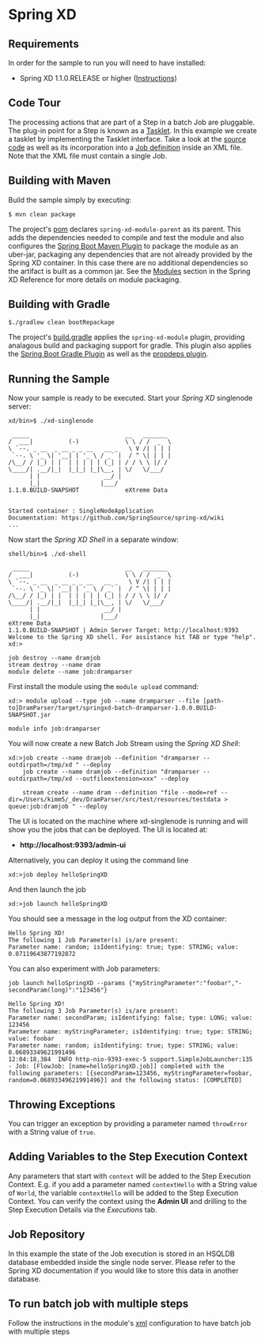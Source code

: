 Spring XD
=============================


## Requirements

In order for the sample to run you will need to have installed:

* Spring XD 1.1.0.RELEASE or higher ([Instructions](https://github.com/SpringSource/spring-xd/wiki/Getting-Started))

## Code Tour

The processing actions that are part of a Step in a batch Job are pluggable.  The plug-in point for a Step is known as a [Tasklet](http://static.springsource.org/spring-batch/apidocs/org/springframework/batch/core/step/tasklet/Tasklet.html).  In this example we create a tasklet by implementing the Tasklet interface.  Take a look at the [source code](https://github.com/spring-projects/spring-xd-samples/blob/master/batch-simple/src/main/java/org/springframework/springxd/samples/batch/HelloSpringXDTasklet.java) as well as its incorporation into a [Job definition](https://github.com/spring-projects/spring-xd-samples/blob/master/batch-simple/src/main/resources/spring-module.xml) inside an XML file. Note that the XML file must contain a single Job.

## Building with Maven

Build the sample simply by executing:

	$ mvn clean package

The project's [pom][] declares `spring-xd-module-parent` as its parent. This adds the dependencies needed to compile and test the module and also configures the [Spring Boot Maven Plugin][] to package the module as an uber-jar, packaging any dependencies that are not already provided by the Spring XD container. In this case there are no additional dependencies so the artifact is built as a common jar. See the [Modules][] section in the Spring XD Reference for more details on module packaging.

## Building with Gradle

	$./gradlew clean bootRepackage

The project's [build.gradle][] applies the `spring-xd-module` plugin, providing analagous build and packaging support for gradle. This plugin also applies the [Spring Boot Gradle Plugin][] as well as the [propdeps plugin][]. 


## Running the Sample

Now your sample is ready to be executed. Start your *Spring XD* singlenode server:

	xd/bin>$ ./xd-singlenode

	 _____                           __   _______
	/  ___|          (-)             \ \ / /  _  \
	\ `--. _ __  _ __ _ _ __   __ _   \ V /| | | |
	 `--. \ '_ \| '__| | '_ \ / _` |  / ^ \| | | |
	/\__/ / |_) | |  | | | | | (_| | / / \ \ |/ /
	\____/| .__/|_|  |_|_| |_|\__, | \/   \/___/
	      | |                  __/ |
	      |_|                 |___/
	1.1.0.BUILD-SNAPSHOT             eXtreme Data


	Started container : SingleNodeApplication
	Documentation: https://github.com/SpringSource/spring-xd/wiki
	...

Now start the *Spring XD Shell* in a separate window:

	shell/bin>$ ./xd-shell

	 _____                           __   _______
	/  ___|          (-)             \ \ / /  _  \
	\ `--. _ __  _ __ _ _ __   __ _   \ V /| | | |
	 `--. \ '_ \| '__| | '_ \ / _` |  / ^ \| | | |
	/\__/ / |_) | |  | | | | | (_| | / / \ \ |/ /
	\____/| .__/|_|  |_|_| |_|\__, | \/   \/___/
	      | |                  __/ |
	      |_|                 |___/
	eXtreme Data
	1.1.0.BUILD-SNAPSHOT | Admin Server Target: http://localhost:9393
	Welcome to the Spring XD shell. For assistance hit TAB or type "help".
	xd:>

	job destroy --name dramjob
	stream destroy --name dram
	module delete --name job:dramparser


First install the module using the `module upload` command:

	xd:> module upload --type job --name dramparser --file [path-to]DramParser/target/springxd-batch-dramparser-1.0.0.BUILD-SNAPSHOT.jar

    module info job:dramparser

You will now create a new Batch Job Stream using the *Spring XD Shell*:

	xd:>job create --name dramjob --definition "dramparser --outdirpath=/tmp/xd " --deploy
	    job create --name dramjob --definition "dramparser --outdirpath=/tmp/xd --outfileextension=xxx" --deploy

        stream create --name dram --definition "file --mode=ref --dir=/Users/kimm5/_dev/DramParser/src/test/resources/testdata > queue:job:dramjob " --deploy


The UI is located on the machine where xd-singlenode is running and will show you the jobs that can be deployed. The UI is located at:

* **http://localhost:9393/admin-ui**

Alternatively, you can deploy it using the command line

	xd:>job deploy helloSpringXD

And then launch the job

	xd:>job launch helloSpringXD

You should see a message in the log output from the XD container:

	Hello Spring XD!
	The following 1 Job Parameter(s) is/are present:
	Parameter name: random; isIdentifying: true; type: STRING; value: 0.07119643877192872

You can also experiment with Job parameters:

	job launch helloSpringXD --params {"myStringParameter":"foobar","-secondParam(long)":"123456"}

	Hello Spring XD!
	The following 3 Job Parameter(s) is/are present:
	Parameter name: secondParam; isIdentifying: false; type: LONG; value: 123456
	Parameter name: myStringParameter; isIdentifying: true; type: STRING; value: foobar
	Parameter name: random; isIdentifying: true; type: STRING; value: 0.06893349621991496
	12:04:18,384  INFO http-nio-9393-exec-5 support.SimpleJobLauncher:135 - Job: [FlowJob: [name=helloSpringXD.job]] completed with the following parameters: [{secondParam=123456, myStringParameter=foobar, random=0.06893349621991496}] and the following status: [COMPLETED]

## Throwing Exceptions

You can trigger an exception by providing a parameter named `throwError` with a String value of `true`.

## Adding Variables to the Step Execution Context

Any parameters that start with `context` will be added to the Step Execution Context.
E.g. if you add a parameter named `contextHello` with a String value of `World`,
the variable `contextHello` will be added to the Step Execution Context. You can
verify the context using the **Admin UI** and drilling to the Step Execution Details
via the *Executions* tab.

## Job Repository

In this example the state of the Job execution is stored in an HSQLDB database embedded inside the single node server. Please refer to the Spring XD documentation if you would like to store this data in another database.

## To run batch job with multiple steps

Follow the instructions in the module's [xml] configuration to have batch job with multiple steps

[xml]: https://github.com/spring-projects/spring-xd-samples/blob/master/batch-simple/src/main/resources/config/spring-module.xml
[pom]: https://github.com/spring-projects/spring-xd-samples/blob/master/batch-simple/pom.xml
[build.gradle]: https://github.com/spring-projects/spring-xd-samples/blob/master/batch-simple/build.gradle
[Spring Boot Maven Plugin]: http://docs.spring.io/spring-boot/docs/current/reference/html/build-tool-plugins-maven-plugin.html
[Spring Boot Gradle Plugin]: http://docs.spring.io/spring-boot/docs/current-SNAPSHOT/reference/html/build-tool-plugins-gradle-plugin.html
[propdeps plugin]: https://github.com/spring-projects/gradle-plugins/tree/master/propdeps-plugin
[Modules]: http://docs.spring.io/spring-xd/docs/current/reference/html/#modules
